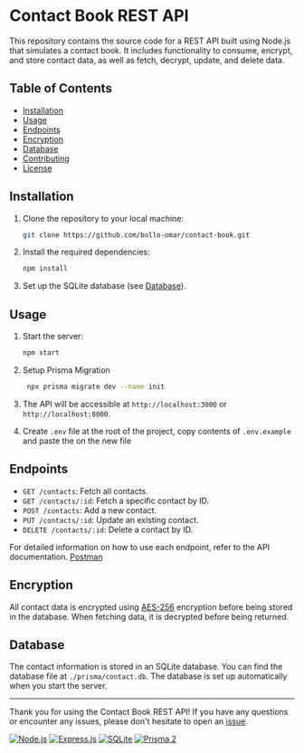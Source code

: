# Contact Book REST API

This repository contains the source code for a REST API built using Node.js that simulates a contact book. It includes functionality to consume, encrypt, and store contact data, as well as fetch, decrypt, update, and delete data.

## Table of Contents

- [Installation](#installation)
- [Usage](#usage)
- [Endpoints](#endpoints)
- [Encryption](#encryption)
- [Database](#database)
- [Contributing](#contributing)
- [License](#license)

## Installation

1. Clone the repository to your local machine:

   ```bash
   git clone https://github.com/bollo-omar/contact-book.git
   ```

2. Install the required dependencies:

   ```bash
   npm install
   ```

3. Set up the SQLite database (see [Database](#database)).

## Usage

1. Start the server:

   ```bash
   npm start
   ```

2. Setup Prisma Migration

   ```bash
    npx prisma migrate dev --name init
   ```

3. The API will be accessible at `http://localhost:3000` or `http://localhost:8000`.

4. Create ```.env``` file at the root of the project, copy contents of ```.env.example``` and paste the on the new file

## Endpoints

- `GET /contacts`: Fetch all contacts.
- `GET /contacts/:id`: Fetch a specific contact by ID.
- `POST /contacts`: Add a new contact.
- `PUT /contacts/:id`: Update an existing contact.
- `DELETE /contacts/:id`: Delete a contact by ID.

For detailed information on how to use each endpoint, refer to the API documentation.
[Postman](https://documenter.getpostman.com/view/26352711/2s9YR6bEcM)

## Encryption

All contact data is encrypted using [AES-256](https://en.wikipedia.org/wiki/Advanced_Encryption_Standard) encryption before being stored in the database. When fetching data, it is decrypted before being returned.

## Database

The contact information is stored in an SQLite database. You can find the database file at `./prisma/contact.db`. The database is set up automatically when you start the server.

---

Thank you for using the Contact Book REST API! If you have any questions or encounter any issues, please don't hesitate to open an [issue](https://github.com/bollo-omar/contact-book/issues).



[![Node.js](https://img.shields.io/badge/Node.js-v18.14.2-green.svg)](https://nodejs.org/)
[![Express.js](https://img.shields.io/badge/Express.js-v4.18.2-lightgrey.svg)](https://expressjs.com/)
[![SQLite](https://img.shields.io/badge/SQLite-v3.36.0-blue.svg)](https://www.sqlite.org/)
[![Prisma 2](https://img.shields.io/badge/Prisma-4.16.2-blueviolet.svg)](https://www.prisma.io/)
